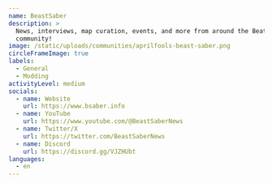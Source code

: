 ```yaml
---
name: BeastSaber
description: >
  News, interviews, map curation, events, and more from around the Beat Saber
  community!
image: /static/uploads/communities/aprilfools-beast-saber.png
circleFrameImage: true
labels:
  - General
  - Modding
activityLevel: medium
socials:
  - name: Website
    url: https://www.bsaber.info
  - name: YouTube
    url: https://www.youtube.com/@BeastSaberNews
  - name: Twitter/X
    url: https://twitter.com/BeastSaberNews
  - name: Discord
    url: https://discord.gg/VJZHUbt
languages:
  - en
---
```


